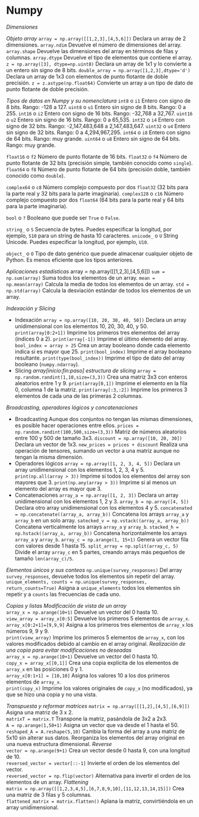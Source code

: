 # Numpy

_Dimensiones_


_Objeto array_
`array = np.array([[1,2,3],[4,5,6]])`             Declara un array de 2 dimensiones.
`array.ndim`                                      Devuelve el número de dimensiones del array.
`array.shape`                                     Devuelve las dimensiones del array en términos de filas y columnas.
`array.dtype`                                     Devuelve el tipo de elementos que contiene el array.
`z = np.array([3], dtype=np.uint8)`               Declara un array de 1x1 y lo convierte a un entero sin signo de 8 bits.
`double_array = np.array([1,2,3],dtype='d')`      Declara un array de 1x3 con elementos de punto flotante de doble precisión.
`z = z.astype(np.float64)`                        Convierte un array a un tipo de dato de punto flotante de doble precisión.
 
_Tipos de datos en Numpy y su nomenclatura_
`int8`   o `i1`       Entero con signo de 8 bits. Rango: -128 a 127.
`uint8`  o `u1`       Entero sin signo de 8 bits. Rango: 0 a 255.
`int16`  o `i2`       Entero con signo de 16 bits. Rango: -32,768 a 32,767.
`uint16` o `u2`       Entero sin signo de 16 bits. Rango: 0 a 65,535.
`int32`  o `i4`       Entero con signo de 32 bits. Rango: -2,147,483,648 a 2,147,483,647.
`uint32` o `u4`       Entero sin signo de 32 bits. Rango: 0 a 4,294,967,295.
`int64`  o `i8`       Entero con signo de 64 bits. Rango: muy grande.
`uint64` o `u8`       Entero sin signo de 64 bits. Rango: muy grande.

`float16`  o `f2`     Número de punto flotante de 16 bits.
`float32`  o `f4`     Número de punto flotante de 32 bits (precisión simple, también conocido como `single`).
`float64`  o `f8`     Número de punto flotante de 64 bits (precisión doble, también conocido como `double`).

`complex64`  o `c8`   Número complejo compuesto por dos `float32` (32 bits para la parte real y 32 bits para la parte imaginaria).
`complex128` o `c16`  Número complejo compuesto por dos `float64` (64 bits para la parte real y 64 bits para la parte imaginaria).

`bool`       o `?`    Booleano que puede ser `True` o `False`.

`string_`    o `S`    Secuencia de bytes. Puedes especificar la longitud, por ejemplo, `S10` para un string de hasta 10 caracteres.
`unicode_`   o `U`    String Unicode. Puedes especificar la longitud, por ejemplo, `U10`.

`object_`    o `O`    Tipo de dato genérico que puede almacenar cualquier objeto de Python. Es menos eficiente que los tipos anteriores.

_Aplicaciones estadisticas_
array = np.array([[1,2,3],[4,5,6]])
`sum = np.sum(array)`            Suma todos los elementos de un array.
`mean = np.mean(array)`          Calcula la media de todos los elementos de un array.
`std = np.std(array)`            Calcula la desviación estándar de todos los elementos de un array.

_Indexación y Slicing_
- Indexación
`array = np.array([10, 20, 30, 40, 50])`          Declara un array unidimensional con los elementos 10, 20, 30, 40, y 50.
`print(array[0:2+1])`                             Imprime los primeros tres elementos del array (índices 0 a 2).
`print(array[-1])`                                Imprime el último elemento del array.
`bool_index = array > 25`                         Crea un array booleano donde cada elemento indica si es mayor que 25.
`print(bool_index)`                               Imprime el array booleano resultante.
`print(type(bool_index))`                         Imprime el tipo de dato del array booleano (`numpy.ndarray`).
- Slicing
_array[inicio:fin:paso] estructura de slicing_
`array = np.random.randint(1,10,size=(3,3))`      Crea una matriz 3x3 con enteros aleatorios entre 1 y 9.
`print(array[0,1])`                               Imprime el elemento en la fila 0, columna 1 de la matriz.
`print(array[:3,:2])`                             Imprime los primeros 3 elementos de cada una de las primeras 2 columnas.

_Broadcasting, operadores lógicos y concatenaciones_
- Broadcasting
Aunque dos conjuntos no tengan las mismas dimensiones, es posible hacer operaciones entre ellos.
`prices = np.random.randint(100,500,size=(3,3))`      Matriz de números aleatorios entre 100 y 500 de tamaño 3x3.
`discount = np.array([10, 20, 30])`                   Declara un vector de 1x3.
`new_prices = prices + discount`                      Realiza una operación de tensores, sumando un vector a una matriz aunque no tengan la misma dimensión.
- Operadores lógicos
`array = np.array([1, 2, 3, 4, 5])`                   Declara un array unidimensional con los elementos 1, 2, 3, 4 y 5.
`print(np.all(array > 3))`                            Imprime si todos los elementos del array son mayores que 3.
`print(np.any(array > 3))`                            Imprime si al menos un elemento del array es mayor que 3.
- Concatenaciones
`array_a = np.array([1, 2, 3])`                       Declara un array unidimensional con los elementos 1, 2 y 3.
`array_b = np.array([4, 5])`                          Declara otro array unidimensional con los elementos 4 y 5.
`concatenated = np.concatenate((array_a, array_b))`   Concatena los arrays `array_a` y `array_b` en un solo array.
`satecked_v = np.vstack((array_a, array_b))`          Concatena verticalmente los arrays `array_a` y `array_b`.
`stacked_h = np.hstack((array_a, array_b))`           Concatena horizontalmente los arrays `array_a` y `array_b`.
`array_c = np.arange(1, 15+1)`                        Genera un vector fila con valores desde 1 hasta 15.
`split_array = np.split(array_c, 5)`                  Divide el array `array_c` en 5 partes, creando arrays más pequeños de tamaño `len(array_c)/5`.

_Elementos únicos y sus conteos_
`np.unique(survey_responses)`                            Del array `survey_responses`, devuelve todos los elementos sin repetir del array.  
`unique_elements, counts = np.unique(survey_responses, return_counts=True)`  Asigna a `unique_elements` todos los elementos sin repetir y a `counts` las frecuencias de cada uno.

_Copias y listas_
_Modificación de vista de un array_  
`array_x = np.arange(10+1)`    Devuelve un vector del 0 hasta 10.  
`view_array = array_x[0:5]`    Devuelve los primeros 5 elementos de `array_x`.  
`array_x[0:2+1]=[9,9,9]`      Asigna a los primeros tres elementos de `array_x` los números 9, 9 y 9.  
`print(view_array)`            Imprime los primeros 5 elementos de `array_x`, con los valores modificados debido al cambio en el array original.
_Realización de una copia para evitar modificaciones no deseadas_  
`array_x = np.arange(10+1)`    Devuelve un vector del 0 hasta 10.  
`copy_x = array_x[[0,1]]`      Crea una copia explícita de los elementos de `array_x` en las posiciones 0 y 1.  
`array_x[0:1+1] = [10,10]`     Asigna los valores 10 a los dos primeros elementos de `array_x`.  
`print(copy_x)`                Imprime los valores originales de `copy_x` (no modificados), ya que se hizo una copia y no una vista.

_Transpuesta y reformar matrices_
`matrix = np.array([[1,2],[4,5],[6,9]])`    Asigna una matriz de 3 x 2.  
`matrixT = matrix.T`                        Transpone la matriz, pasándola de 3x2 a 2x3.  
`A = np.arange(1,50+1)`                     Asigna un vector que va desde el 1 hasta el 50.  
`reshaped_A = A.reshape(5,10)`              Cambia la forma del array a una matriz de 5x10 sin alterar sus datos. Reorganiza los elementos del array original en una nueva estructura dimensional.
_Reverse_  
`vector = np.arange(9+1)`                   Crea un vector desde 0 hasta 9, con una longitud de 10.  
`reversed_vector = vector[::-1]`            Invierte el orden de los elementos del vector.  
`reversed_vector = np.flip(vector)`         Alternativa para invertir el orden de los elementos de un array.
_Flattening_  
`matrix = np.array([[1,2,3,4,5],[6,7,8,9,10],[11,12,13,14,15]])`  Crea una matriz de 3 filas y 5 columnas.  
`flattened_matrix = matrix.flatten()`            Aplana la matriz, convirtiéndola en un array unidimensional.



